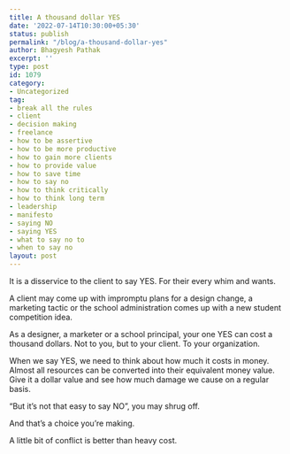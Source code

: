 ```yaml
---
title: A thousand dollar YES
date: '2022-07-14T10:30:00+05:30'
status: publish
permalink: "/blog/a-thousand-dollar-yes"
author: Bhagyesh Pathak
excerpt: ''
type: post
id: 1079
category:
- Uncategorized
tag:
- break all the rules
- client
- decision making
- freelance
- how to be assertive
- how to be more productive
- how to gain more clients
- how to provide value
- how to save time
- how to say no
- how to think critically
- how to think long term
- leadership
- manifesto
- saying NO
- saying YES
- what to say no to
- when to say no
layout: post
---
```


It is a disservice to the client to say YES. For their every whim and wants.

A client may come up with impromptu plans for a design change, a marketing tactic or the school administration comes up with a new student competition idea.

As a designer, a marketer or a school principal, your one YES can cost a thousand dollars. Not to you, but to your client. To your organization.

When we say YES, we need to think about how much it costs in money. Almost all resources can be converted into their equivalent money value. Give it a dollar value and see how much damage we cause on a regular basis.

“But it’s not that easy to say NO”, you may shrug off.

And that’s a choice you’re making.

A little bit of conflict is better than heavy cost.